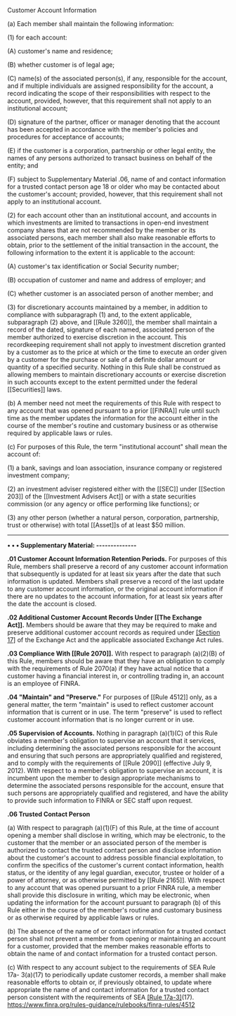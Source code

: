 Customer Account Information

(a) Each member shall maintain the following information:

(1) for each account: 

(A) customer's name and residence;

(B) whether customer is of legal age;

(C) name(s) of the associated person(s), if any, responsible for the account, and if multiple individuals are assigned responsibility for the account, a record indicating the scope of their responsibilities with respect to the account, provided, however, that this requirement shall not apply to an institutional account;

(D) signature of the partner, officer or manager denoting that the account has been accepted in accordance with the member's policies and procedures for acceptance of accounts;

(E) if the customer is a corporation, partnership or other legal entity, the names of any persons authorized to transact business on behalf of the entity; and

(F) subject to Supplementary Material .06, name of and contact information for a trusted contact person age 18 or older who may be contacted about the customer's account; provided, however, that this requirement shall not apply to an institutional account.

(2) for each account other than an institutional account, and accounts in which investments are limited to transactions in open-end investment company shares that are not recommended by the member or its associated persons, each member shall also make reasonable efforts to obtain, prior to the settlement of the initial transaction in the account, the following information to the extent it is applicable to the account:

(A) customer's tax identification or Social Security number;

(B) occupation of customer and name and address of employer; and

(C) whether customer is an associated person of another member; and

(3) for discretionary accounts maintained by a member, in addition to compliance with subparagraph (1) and, to the extent applicable, subparagraph (2) above, and [[Rule 3260]], the member shall maintain a record of the dated, signature of each named, associated person of the member authorized to exercise discretion in the account. This recordkeeping requirement shall not apply to investment discretion granted by a customer as to the price at which or the time to execute an order given by a customer for the purchase or sale of a definite dollar amount or quantity of a specified security. Nothing in this Rule shall be construed as allowing members to maintain discretionary accounts or exercise discretion in such accounts except to the extent permitted under the federal [[Securities]] laws.

(b) A member need not meet the requirements of this Rule with respect to any account that was opened pursuant to a prior [[FINRA]] rule until such time as the member updates the information for the account either in the course of the member's routine and customary business or as otherwise required by applicable laws or rules.

(c) For purposes of this Rule, the term "institutional account" shall mean the account of:

(1) a bank, savings and loan association, insurance company or registered investment company;

(2) an investment adviser registered either with the [[SEC]] under [[Section 203]] of the [[Investment Advisers Act]] or with a state securities commission (or any agency or office performing like functions); or

(3) any other person (whether a natural person, corporation, partnership, trust or otherwise) with total [[Asset]]s of at least $50 million.

---

**• • • Supplementary Material: --------------**

**.01 Customer Account Information Retention Periods.** For purposes of this Rule, members shall preserve a record of any customer account information that subsequently is updated for at least six years after the date that such information is updated. Members shall preserve a record of the last update to any customer account information, or the original account information if there are no updates to the account information, for at least six years after the date the account is closed.

**.02 Additional Customer Account Records Under [[The Exchange Act]].** Members should be aware that they may be required to make and preserve additional customer account records as required under [[Section 17]](a) of the Exchange Act and the applicable associated Exchange Act rules.

**.03 Compliance With [[Rule 2070]].** With respect to paragraph (a)(2)(B) of this Rule, members should be aware that they have an obligation to comply with the requirements of Rule 2070(a) if they have actual notice that a customer having a financial interest in, or controlling trading in, an account is an employee of FINRA.

**.04 "Maintain" and "Preserve."** For purposes of [[Rule 4512]] only, as a general matter, the term "maintain" is used to reflect customer account information that is current or in use. The term "preserve" is used to reflect customer account information that is no longer current or in use.

**.05 Supervision of Accounts.** Nothing in paragraph (a)(1)(C) of this Rule obviates a member's obligation to supervise an account that it services, including determining the associated persons responsible for the account and ensuring that such persons are appropriately qualified and registered, and to comply with the requirements of [[Rule 2090]] (effective July 9, 2012). With respect to a member's obligation to supervise an account, it is incumbent upon the member to design appropriate mechanisms to determine the associated persons responsible for the account, ensure that such persons are appropriately qualified and registered, and have the ability to provide such information to FINRA or SEC staff upon request.

**.06 Trusted Contact Person**

(a) With respect to paragraph (a)(1)(F) of this Rule, at the time of account opening a member shall disclose in writing, which may be electronic, to the customer that the member or an associated person of the member is authorized to contact the trusted contact person and disclose information about the customer's account to address possible financial exploitation, to confirm the specifics of the customer's current contact information, health status, or the identity of any legal guardian, executor, trustee or holder of a power of attorney, or as otherwise permitted by [[Rule 2165]]. With respect to any account that was opened pursuant to a prior FINRA rule, a member shall provide this disclosure in writing, which may be electronic, when updating the information for the account pursuant to paragraph (b) of this Rule either in the course of the member's routine and customary business or as otherwise required by applicable laws or rules.

(b) The absence of the name of or contact information for a trusted contact person shall not prevent a member from opening or maintaining an account for a customer, provided that the member makes reasonable efforts to obtain the name of and contact information for a trusted contact person.

(c) With respect to any account subject to the requirements of SEA Rule 17a- 3(a)(17) to periodically update customer records, a member shall make reasonable efforts to obtain or, if previously obtained, to update where appropriate the name of and contact information for a trusted contact person consistent with the requirements of SEA [[Rule 17a-3]](a)(17).
https://www.finra.org/rules-guidance/rulebooks/finra-rules/4512